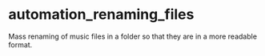 # automation_renaming_files
Mass renaming of music files in a folder so that they are in a more readable format.
